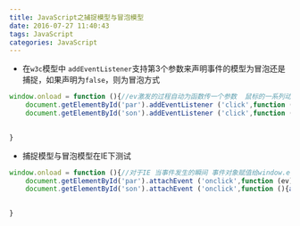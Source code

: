 ```yaml
---
title: JavaScript之捕捉模型与冒泡模型
date: 2016-07-27 11:40:43
tags: JavaScript
categories: JavaScript
---
```


- 在`w3c`模型中 `addEventListener`支持第3个参数来声明事件的模型为冒泡还是捕捉，如果声明为`false`，则为冒泡方式
<!--more-->
```javascript
window.onload = function (){//ev激发的过程自动为函数传一个参数  鼠标的一系列动作包装成对象自动传给函数
	document.getElementById('par').addEventListener ('click',function (ev){alert(ev.pageX)},true);
	document.getElementById('son').addEventListener ('click',function (){alert('son')});
	

}
```

- 捕捉模型与冒泡模型在IE下测试

```javascript
window.onload = function (){//对于IE 当事件发生的瞬间 事件对象赋值给window.event属性
	document.getElementById('par').attachEvent ('onclick',function (ev){alert(window.event)});//IE下不支持第三个参数 true  
	document.getElementById('son').attachEvent ('onclick',function (){alert('son')});
	

}
```

